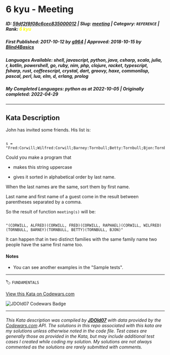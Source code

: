 # 6 kyu - Meeting

##### **ID**: [59df2f8f08c6cec835000012](https://www.codewars.com/kata/59df2f8f08c6cec835000012) | **Slug**: [meeting](https://www.codewars.com/kata/59df2f8f08c6cec835000012) | **Category**: `REFERENCE` | **Rank**: <span style="color:yellow">6 kyu</span>

##### **First Published**: 2017-10-12 ***by*** [g964](https://www.codewars.com/users/g964) | **Approved**: 2018-10-15 ***by*** [Blind4Basics](https://www.codewars.com/users/Blind4Basics)

##### **Languages Available**: shell, javascript, python, java, csharp, scala, julia, r, kotlin, powershell, go, ruby, nim, php, clojure, racket, typescript, fsharp, rust, coffeescript, crystal, dart, groovy, haxe, commonlisp, pascal, perl, lua, elm, d, erlang, prolog

##### **My Completed Languages**: python ***as at*** 2022-10-05 | **Originally completed**: 2022-04-29

---

## Kata Description


John has invited some friends. His list is:

```

s = "Fred:Corwill;Wilfred:Corwill;Barney:Tornbull;Betty:Tornbull;Bjon:Tornbull;Raphael:Corwill;Alfred:Corwill";

```



Could you make a program that 

- makes this string uppercase

- gives it sorted in alphabetical order by last name. 



When the last names are the same, sort them by first name.

Last name and first name of a guest come in the result between parentheses separated by a comma.



So the result of function `meeting(s)` will be:

```

"(CORWILL, ALFRED)(CORWILL, FRED)(CORWILL, RAPHAEL)(CORWILL, WILFRED)(TORNBULL, BARNEY)(TORNBULL, BETTY)(TORNBULL, BJON)"

```

It can happen that in two distinct families with the same family name two people have the same first name too.



#### Notes

- You can see another examples in the "Sample tests".





---


🏷 `FUNDAMENTALS`


[View this Kata on Codewars.com](https://www.codewars.com/kata/59df2f8f08c6cec835000012)

![](https://www.codewars.com/users/jdold07/badges/large "JDOld07 Codewars Badge")

---

###### *This Kata description was compiled by [**JDOld07**](https://tpstech.dev) with data provided by the [Codewars.com](https://www.codewars.com) API.  The solutions in this repo associated with this kata are my solutions unless otherwise noted in the code file.  Test cases are generally those as provided in the Kata, but may include additional test cases I created while coding my solution.  My solutions are not always commented as the solutions are rarely submitted with comments.*
